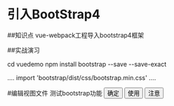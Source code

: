 引入BootStrap4
========

##知识点
 vue-webpack工程导入bootstrap4框架

 ##实战演习

 cd vuedemo
 npm install bootstrap --save --save-exact

 ....
 import 'bootstrap/dist/css/bootstrap.min.css'
 ....

 #编辑视图文件 测试bootstrap功能
 <button class="btn btn-primary">确定</button>
 <button class="btn btn-success">使用</button>
 <button class="btn btn-danger">注意</button>